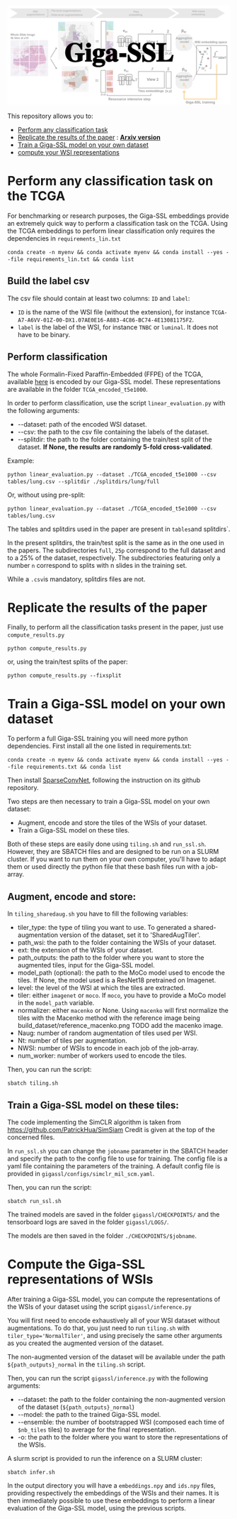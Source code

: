![](banner.png)

This repository allows you to:
* [Perform any classification task](#perform-any-classification-task-on-the-tcga)
* [Replicate the results of the paper](#replicate-the-results-of-the-paper) : **[Arxiv version](https://arxiv.org/abs/2212.03273)**
* [Train a Giga-SSL model on your own dataset](#train-a-giga-ssl-model-on-your-own-dataset)
* [compute your WSI representations](#compute-the-giga-ssl-representations)



# Perform any classification task on the TCGA

For benchmarking or research purposes, the Giga-SSL embeddings provide an extremely quick way to perform a classification task on the TCGA.
Using the TCGA embeddings to perform linear classification only requires the dependencies in `requirements_lin.txt`
```
conda create -n myenv && conda activate myenv && conda install --yes --file requirements_lin.txt && conda list
```

## Build the label csv

The csv file should contain at least two columns: `ID` and `label`:
* `ID` is the name of the WSI file (without the extension), for instance `TCGA-A7-A6VV-01Z-00-DX1.07AE0E16-A883-4C86-BC74-4E13081175F2`.
* `label` is the label of the WSI, for instance `TNBC` or `luminal`. It does not have to be binary.

## Perform classification

The whole Formalin-Fixed Paraffin-Embedded (FFPE) of the TCGA, available [here](https://portal.gdc.cancer.gov/) is encoded by our Giga-SSL model. 
These representations are available in the folder `TCGA_encoded_t5e1000`.

In order to perform classification, use the script `linear_evaluation.py` with the following arguments:
* --dataset: path of the encoded WSI dataset.
* --csv: the path to the csv file containing the labels of the dataset.
* --splitdir: the path to the folder containing the train/test split of the dataset. **If None, the results are randomly 5-fold cross-validated**.

Example:
```
python linear_evaluation.py --dataset ./TCGA_encoded_t5e1000 --csv tables/lung.csv --splitdir ./splitdirs/lung/full
```

Or, without using pre-split:
```
python linear_evaluation.py --dataset ./TCGA_encoded_t5e1000 --csv tables/lung.csv
```
The tables and splitdirs used in the paper are present in `tables`and splitdirs`.

In the present splitdirs, the train/test split is the same as in the one used in the papers. 
The subdirectories `full`, `25p` correspond to the full dataset and to a 25% of the dataset, respectively.
The subdirectories featuring only a number `n` correspond to splits with n slides in the training set.

While a `.csv`is mandatory, splitdirs files are not.

# Replicate the results of the paper

Finally, to perform all the classification tasks present in the paper, just use `compute_results.py`

```
python compute_results.py
```

or, using the train/test splits of the paper:
```
python compute_results.py --fixsplit
```


# Train a Giga-SSL model on your own dataset

To perform a full Giga-SSL training you will need more python dependencies. First install all the one listed in requirements.txt:

```
conda create -n myenv && conda activate myenv && conda install --yes --file requirements.txt && conda list
```
Then install [SparseConvNet](https://github.com/facebookresearch/SparseConvNet), following the instruction on its github repository. 

Two steps are then necessary to train a Giga-SSL model on your own dataset:
* Augment, encode and store the tiles of the WSIs of your dataset.
* Train a Giga-SSL model on these tiles.

Both of these steps are easily done using `tiling.sh` and `run_ssl.sh`.
However, they are SBATCH files and are designed to be run on a SLURM cluster.
If you want to run them on your own computer, you'll have to adapt them or used directly the python file that these bash files run with a job-array.

## Augment, encode and store:

In `tiling_sharedaug.sh` you have to fill the following variables:
* tiler_type: the type of tiling you want to use. To generated a shared-augmentation version of the dataset, set it to 'SharedAugTiler'.
* path_wsi: the path to the folder containing the WSIs of your dataset.
* ext: the extension of the WSIs of your dataset.
* path_outputs: the path to the folder where you want to store the augmented tiles, input for the Giga-SSL model.
* model_path (optional): the path to the MoCo model used to encode the tiles. If None, the model used is a ResNet18 pretrained on Imagenet.
* level: the level of the WSI at which the tiles are extracted.
* tiler: either `imagenet` or `moco`. If `moco`, you have to provide a MoCo model in the `model_path` variable.
* normalizer: either `macenko` or None. Using `macenko` will first normalize the tiles with the Macenko method with the reference image being build_dataset/reference_macenko.png TODO add the macenko image.
* Naug: number of random augmentation of tiles used per WSI.
* Nt: number of tiles per augmentation.
* NWSI: number of WSIs to encode in each job of the job-array.
* num_worker: number of workers used to encode the tiles.

Then, you can run the script:

```
sbatch tiling.sh
```

## Train a Giga-SSL model on these tiles:

The code implementing the SimCLR algorithm is taken from https://github.com/PatrickHua/SimSiam
Credit is given at the top of the concerned files.

In `run_ssl.sh` you can change the `jobname` parameter in the SBATCH header and specify the path to the config file to use for training.
The config file is a yaml file containing the parameters of the training.
A default config file is provided in `gigassl/configs/simclr_mil_scm.yaml`.

Then, you can run the script:
```
sbatch run_ssl.sh
```

The trained models are saved in the folder `gigassl/CHECKPOINTS/` and the tensorboard logs are saved in the folder `gigassl/LOGS/`.

The models are then saved in the folder `./CHECKPOINTS/$jobname`.

# Compute the Giga-SSL representations of WSIs

After training a Giga-SSL model, you can compute the representations of the WSIs of your dataset using the script `gigassl/inference.py`

You will first need to encode exhaustively all of your WSI dataset without augmentations.
To do that, you just need to run `tiling.sh` with `tiler_type='NormalTiler'`, and using precisely the same other arguments as 
you created the augmented version of the dataset.

The non-augmented version of the dataset will be available under the path `${path_outputs}_normal` in the `tiling.sh` script.

Then, you can run the script `gigassl/inference.py` with the following arguments:

* --dataset: the path to the folder containing the non-augmented version of the dataset (`${path_outputs}_normal`)
* --model: the path to the trained Giga-SSL model.
* --ensemble: the number of bootstrapped WSI (composed each time of `$nb_tiles` tiles) to average for the final representation.
* -o: the path to the folder where you want to store the representations of the WSIs.

A slurm script is provided to run the inference on a SLURM cluster: 

```
sbatch infer.sh
```

In the output directory you will have a `embeddings.npy` and `ids.npy` files, providing respectively the embeddings of the WSIs and their names.
It is then immediately possible to use these embeddings to perform a linear evaluation of the Giga-SSL model, using the previous scripts.
